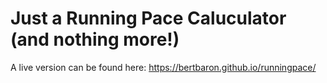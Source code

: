 # Just a Running Pace Caluculator (and nothing more!)

A live version can be found here: https://bertbaron.github.io/runningpace/
